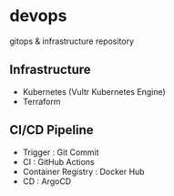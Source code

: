 # devops
gitops &amp; infrastructure repository

## Infrastructure
- Kubernetes (Vultr Kubernetes Engine)
- Terraform

## CI/CD Pipeline
- Trigger : Git Commit
- CI : GitHub Actions
- Container Registry : Docker Hub
- CD : ArgoCD

